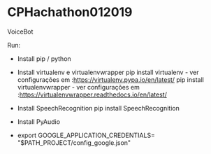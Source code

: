 # CPHachathon012019

VoiceBot

Run:

- Install pip / python
- Install virtualenv e virtualenvwrapper
  pip install virtualenv - ver configurações em :https://virtualenv.pypa.io/en/latest/
  pip install virtualenvwrapper - ver configurações em :https://virtualenvwrapper.readthedocs.io/en/latest/
- Install SpeechRecognition
  pip install SpeechRecognition

- Install
  PyAudio

- export GOOGLE_APPLICATION_CREDENTIALS= "\$PATH_PROJECT/config_google.json"
